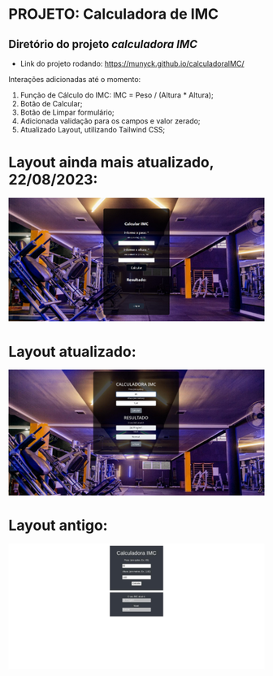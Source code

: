 <h1> PROJETO: Calculadora de IMC </h1>
<h2> Diretório do projeto <i>calculadora IMC</i> </h2>

* Link do projeto rodando: https://munyck.github.io/calculadoraIMC/  

Interações adicionadas até o momento:

1) Função de Cálculo do IMC: IMC = Peso / (Altura * Altura);
2) Botão de Calcular;
3) Botão de Limpar formulário;
4) Adicionada validação para os campos e valor zerado;
5) Atualizado Layout, utilizando Tailwind CSS;

# Layout ainda mais atualizado, 22/08/2023:
<img src="assets/mais-atual.jpg">

# Layout atualizado:
<img src="assets/atual.jpg">

# Layout antigo:
<img src="assets/antigo.jpg">
